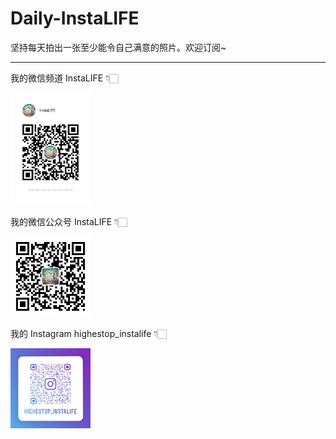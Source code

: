 # Daily-InstaLIFE

坚持每天拍出一张至少能令自己满意的照片。欢迎订阅~

---

我的微信频道 InstaLIFE 👇🏻

<p><img src="./images/my_wxchannel.jpg" width="128"></p>

我的微信公众号 InstaLIFE 👇🏻

<p><img src="./images/my_wxpages.jpg" width="128"></p>

我的 Instagram highestop_instalife 👇🏻

<p><img src="./images/instagram.jpg" width="128"></p>
